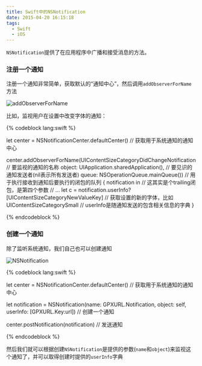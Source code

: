 ```yaml
---
title: Swift中的NSNotification
date: 2015-04-20 16:15:18
tags:
  - Swift
  - iOS
---
```


`NSNotification`提供了在应用程序中广播和接受消息的方法。

### 注册一个通知

注册一个通知非常简单，获取默认的“通知中心”，然后调用`addObserverForName`方法

![addObserverForName](http://ww3.sinaimg.cn/mw690/6d325a28gw1erc345st0uj20pc0g8gs7.jpg)

<!-- more -->

比如，监视用户在设置中改变字体的通知：

{% codeblock lang:swift %}

let center = NSNotificationCenter.defaultCenter() // 获取用于系统通知的通知中心

center.addObserverForName(UIContentSizeCategoryDidChangeNotification // 要监视的通知的名称
                    object: UIApplication.sharedApplication(), // 要见识的通知发送者(nil表示所有发送者)
                    queue: NSOperationQueue.mainQueue()) // 用于执行接收到通知后要执行的闭包的队列
{ notification in // 这其实是个trailing闭包，是第四个参数
	// ...
    let c = notification.userInfo?[UIContentSizeCategoryNewValueKey] // 获取设置的新的字体，比如UIContentSizeCategorySmall
	// userInfo是随通知发送的包含相关信息的字典
}

{% endcodeblock %}

### 创建一个通知

除了监听系统通知，我们自己也可以创建通知

![NSNotification](http://ww3.sinaimg.cn/mw690/6d325a28gw1erc3wr1koej20ou0aagqu.jpg)

{% codeblock lang:swift %}

let center = NSNotificationCenter.defaultCenter() // 获取用于系统通知的通知中心

let notification = NSNotification(name: GPXURL.Notification, object: self, userInfo: [GPXURL.Key:url]) // 创建一个通知

center.postNotification(notification) // 发送通知

{% endcodeblock %}

然后我们就可以根据创建`NSNotification`是提供的参数(`name`和`object`)来监视这个通知了，并可以取得创建时提供的`userInfo`字典